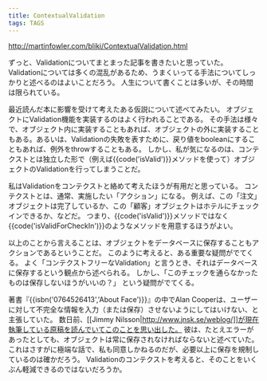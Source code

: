 ```yaml
---
title: ContextualValidation
tags: TAGS
---
```


http://martinfowler.com/bliki/ContextualValidation.html

ずっと、Validationについてまとまった記事を書きたいと思っていた。
Validationについては多くの混乱があるため、うまくいってる手法についてしっかりと述べるのはよいことだろう。
人生について書くことは多いが、その時間は限られている。

最近読んだ本に影響を受けて考えたある仮説について述べてみたい。
オブジェクトにValidation機能を実装するのはよく行われることである。
その手法は様々で、オブジェクト内に実装することもあれば、オブジェクトの外に実装することもある。あるいは、Validationの失敗を表すために、戻り値をbooleanにすることもあれば、例外をthrowすることもある。
しかし、私が気になるのは、コンテクストとは独立した形で（例えば{{code('isValid')}}メソッドを使って）オブジェクトのValidationを行ってしまうことだ。

私はValidationをコンテクストと絡めて考えたほうが有用だと思っている。
コンテクストとは、通常、実施したい「アクション」になる。
例えば、この「注文」オブジェクトは完了しているか、この「顧客」オブジェクトはホテルにチェックインできるか、などだ。
つまり、{{code('isValid')}}メソッドではなく{{code('isValidForCheckIn')}}のようなメソッドを用意するほうがよい。

以上のことから言えることは、オブジェクトをデータベースに保存することもアクションであるということだ。
このように考えると、ある重要な疑問がでてくる。
よく「コンテクストフリーなValidation」と言うとき、それはデータベースに保存するという観点から述べられる。
しかし、「このチェックを通らなかったものは保存しないほうがいいの？」
という疑問がでてくる。

著書『{{isbn('0764526413','About Face')}}』の中でAlan Cooperは、ユーザーに対して不完全な情報を入力（または保存）させないようにしてはいけない、と主張していた。
数日前、[[Jimmy Nilsson|http://www.jnsk.se/weblog/]]が現在執筆している原稿を読んでいてこのことを思い出した。
彼は、たとえエラーがあったとしても、オブジェクトは常に保存されなければならないと述べていた。
これはさすがに極端な話で、私も同意しかねるのだが、必要以上に保存を規制しているのは確かだろう。
Validationのコンテクストを考えると、そのことをいくぶん軽減できるのではないだろうか。
